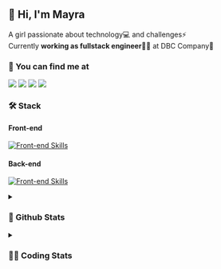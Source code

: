 ## 👋 Hi, I'm Mayra

A girl passionate about technology💻 and challenges⚡  
Currently **working as fullstack engineer**👩‍💻 at DBC Company🚀   

### 💬 You can find me at

<a href="https://mayra.dev" target="_blank" rel="noopener"><img src="https://img.shields.io/badge/-mayra.dev-005FED?style=flat&logo=Google-chrome&logoColor=white"/></a>
<a href="https://linkedin.com/in/mayraamaral" target="_blank" rel="noopener"><img src="https://img.shields.io/badge/-/mayraamaral-0077B5?style=flat&logo=Linkedin&logoColor=white"/></a>
<a href="mailto:mayra@mayra.dev" target="_blank" rel="noopener"><img src="https://img.shields.io/badge/-mayra@mayra.dev-D14836?style=flat&logo=Gmail&logoColor=white"/></a>
<a href="" target="_blank" rel="noopener"><img src="https://img.shields.io/badge/-mayraamaral-7289DA?style=flat&logo=Discord&logoColor=white"/></a>

### 🛠️ Stack
#### Front-end

[![Front-end Skills](https://skillicons.dev/icons?i=react,next,redux,styledcomponents,html,css,sass,js,ts,figma)](https://skillicons.dev)
#### Back-end

[![Front-end Skills](https://skillicons.dev/icons?i=java,spring,postgres,git,linux,bash,nodejs,docker,jenkins)](https://skillicons.dev)


<details>
    <summary><h3>📌 Github Stats</h3></summary>
    <div align="center">
        <table>
      <td><img height="160em" src="https://github-readme-stats.vercel.app/api?username=mayraamaral&show_icons=true&theme=algolia&hide_border=true&hide=stars&count_private=true" alt="Readme stats"></td>
      <td><img height="160em" src="https://github-readme-stats.vercel.app/api/top-langs/?username=mayraamaral&&layout=compact&&theme=algolia&hide_border=true&langs_count=6" alt="Language stats"></td>
       </table>
  </div> 
    

  <p align="center">
    <img src="https://github-readme-streak-stats.herokuapp.com?user=mayraamaral&theme=dark&hide_border=true&date_format=j%20M%5B%20Y%5D&locale=pt-br&background=050F2C&ring=0195DD&fire=23AA7D&currStreakLabel=23AA7D" alt="Streak stats">
  </p> 
</details>

<details>
  <summary><h3>👩‍💻 Coding Stats</h3></summary>
  
  <!--START_SECTION:waka-->
![Code Time](http://img.shields.io/badge/Code%20Time-75%20hrs%206%20mins-blue)

**🐱 My GitHub Data** 

> 📦 578.1 kB Used in GitHub's Storage 
 > 
> 🏆 218 Contributions in the Year 2023
 > 
> 🚫 Not Opted to Hire
 > 
> 📜 45 Public Repositories 
 > 
> 🔑 24 Private Repositories 
 > 
**I'm an Early 🐤** 

```text
🌞 Morning                297 commits         █████░░░░░░░░░░░░░░░░░░░░   18.68 % 
🌆 Daytime                662 commits         ██████████░░░░░░░░░░░░░░░   41.64 % 
🌃 Evening                531 commits         ████████░░░░░░░░░░░░░░░░░   33.40 % 
🌙 Night                  100 commits         ██░░░░░░░░░░░░░░░░░░░░░░░   06.29 % 
```
📅 **I'm Most Productive on Tuesday** 

```text
Monday                   261 commits         ████░░░░░░░░░░░░░░░░░░░░░   16.42 % 
Tuesday                  290 commits         █████░░░░░░░░░░░░░░░░░░░░   18.24 % 
Wednesday                243 commits         ████░░░░░░░░░░░░░░░░░░░░░   15.28 % 
Thursday                 245 commits         ████░░░░░░░░░░░░░░░░░░░░░   15.41 % 
Friday                   201 commits         ███░░░░░░░░░░░░░░░░░░░░░░   12.64 % 
Saturday                 129 commits         ██░░░░░░░░░░░░░░░░░░░░░░░   08.11 % 
Sunday                   221 commits         ███░░░░░░░░░░░░░░░░░░░░░░   13.90 % 
```


📊 **This Week I Spent My Time On** 

```text
🕑︎ Time Zone: America/Sao_Paulo

💬 Programming Languages: 
Java                     2 hrs 3 mins        █████████████████████████   99.83 % 
GitIgnore file           0 secs              ░░░░░░░░░░░░░░░░░░░░░░░░░   00.16 % 
XML                      0 secs              ░░░░░░░░░░░░░░░░░░░░░░░░░   00.01 % 

🔥 Editors: 
IntelliJ                 2 hrs 3 mins        █████████████████████████   100.00 % 

🐱‍💻 Projects: 
aula1                    1 hr 21 mins        █████████████████░░░░░░░░   66.27 % 
testes                   34 mins             ███████░░░░░░░░░░░░░░░░░░   27.63 % 
task01                   4 mins              █░░░░░░░░░░░░░░░░░░░░░░░░   03.72 % 
aula01                   2 mins              █░░░░░░░░░░░░░░░░░░░░░░░░   02.08 % 
organized                0 secs              ░░░░░░░░░░░░░░░░░░░░░░░░░   00.30 % 

💻 Operating System: 
Linux                    2 hrs 3 mins        █████████████████████████   100.00 % 
```

**I Mostly Code in JavaScript** 

```text
JavaScript               98 repos            ████████░░░░░░░░░░░░░░░░░   30.72 % 
TypeScript               92 repos            ███████░░░░░░░░░░░░░░░░░░   28.84 % 
HTML                     76 repos            ██████░░░░░░░░░░░░░░░░░░░   23.82 % 
Java                     33 repos            ███░░░░░░░░░░░░░░░░░░░░░░   10.34 % 
CSS                      17 repos            █░░░░░░░░░░░░░░░░░░░░░░░░   05.33 % 
```




 Last Updated on 14/07/2023 18:44:06 UTC
<!--END_SECTION:waka-->

</details>
